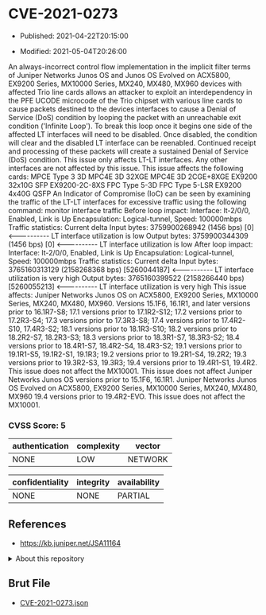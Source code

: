 # CVE-2021-0273

- Published: 2021-04-22T20:15:00

- Modified: 2021-05-04T20:26:00

An always-incorrect control flow implementation in the implicit filter terms of Juniper Networks Junos OS and Junos OS Evolved on ACX5800, EX9200 Series, MX10000 Series, MX240, MX480, MX960 devices with affected Trio line cards allows an attacker to exploit an interdependency in the PFE UCODE microcode of the Trio chipset with various line cards to cause packets destined to the devices interfaces to cause a Denial of Service (DoS) condition by looping the packet with an unreachable exit condition ('Infinite Loop'). To break this loop once it begins one side of the affected LT interfaces will need to be disabled. Once disabled, the condition will clear and the disabled LT interface can be reenabled. Continued receipt and processing of these packets will create a sustained Denial of Service (DoS) condition. This issue only affects LT-LT interfaces. Any other interfaces are not affected by this issue. This issue affects the following cards: MPCE Type 3 3D MPC4E 3D 32XGE MPC4E 3D 2CGE+8XGE EX9200 32x10G SFP EX9200-2C-8XS FPC Type 5-3D FPC Type 5-LSR EX9200 4x40G QSFP An Indicator of Compromise (IoC) can be seen by examining the traffic of the LT-LT interfaces for excessive traffic using the following command: monitor interface traffic Before loop impact: Interface: lt-2/0/0, Enabled, Link is Up Encapsulation: Logical-tunnel, Speed: 100000mbps Traffic statistics: Current delta Input bytes: 3759900268942 (1456 bps) [0] <---------- LT interface utilization is low Output bytes: 3759900344309 (1456 bps) [0] <---------- LT interface utilization is low After loop impact: Interface: lt-2/0/0, Enabled, Link is Up Encapsulation: Logical-tunnel, Speed: 100000mbps Traffic statistics: Current delta Input bytes: 3765160313129 (2158268368 bps) [5260044187] <---------- LT interface utilization is very high Output bytes: 3765160399522 (2158266440 bps) [5260055213] <---------- LT interface utilization is very high This issue affects: Juniper Networks Junos OS on ACX5800, EX9200 Series, MX10000 Series, MX240, MX480, MX960. Versions 15.1F6, 16.1R1, and later versions prior to 16.1R7-S8; 17.1 versions prior to 17.1R2-S12; 17.2 versions prior to 17.2R3-S4; 17.3 versions prior to 17.3R3-S8; 17.4 versions prior to 17.4R2-S10, 17.4R3-S2; 18.1 versions prior to 18.1R3-S10; 18.2 versions prior to 18.2R2-S7, 18.2R3-S3; 18.3 versions prior to 18.3R1-S7, 18.3R3-S2; 18.4 versions prior to 18.4R1-S7, 18.4R2-S4, 18.4R3-S2; 19.1 versions prior to 19.1R1-S5, 19.1R2-S1, 19.1R3; 19.2 versions prior to 19.2R1-S4, 19.2R2; 19.3 versions prior to 19.3R2-S3, 19.3R3; 19.4 versions prior to 19.4R1-S1, 19.4R2. This issue does not affect the MX10001. This issue does not affect Juniper Networks Junos OS versions prior to 15.1F6, 16.1R1. Juniper Networks Junos OS Evolved on ACX5800, EX9200 Series, MX10000 Series, MX240, MX480, MX960 19.4 versions prior to 19.4R2-EVO. This issue does not affect the MX10001.

### CVSS Score: **5**

| authentication | complexity | vector |
| --- | --- | --- |
| NONE | LOW | NETWORK |

| confidentiality | integrity | availability |
| --- | --- | --- |
| NONE | NONE | PARTIAL |

## References

* https://kb.juniper.net/JSA11164

<details>
<summary>About this repository</summary> 

  This repository is part of the project [Live Hack CVE](https://github.com/Live-Hack-CVE). Main website can be found [www.live-hack.org](https://www.live-hack.org) 
  
  Made by [Sn0wAlice](https://github.com/Sn0wAlice) for the people that care about security and need to have a feed of the latest CVEs. Hope you enjoy it, don't forget to star the repo and follow me on [Twitter](https://twitter.com/Sn0wAlice) and [Github](https://github.com/Sn0wAlice). And that is my [personnal website](https://www.alice-snow.me/)

  - [Home Page](https://github.com/Live-Hack-CVE)
  - [Framework](https://github.com/Live-Hack-CVE/cve-framework)
  - [CVE database](https://github.com/Live-Hack-CVE/full_database)
  - [Changelog](https://github.com/Live-Hack-CVE/Changelog)
</details>

## Brut File

* [CVE-2021-0273.json](https://raw.githubusercontent.com/Live-Hack-CVE/full_database/main/cves/2021/CVE-2021-0273.json)

